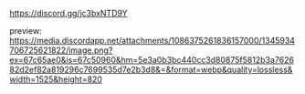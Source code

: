 https://discord.gg/jc3bxNTD9Y

preview: https://media.discordapp.net/attachments/1086375261836157000/1345934706725621822/image.png?ex=67c65ae0&is=67c50960&hm=5e3a0b3bc440cc3d80875f5812b3a762682d2ef82a819296c7699535d7e2b3d8&=&format=webp&quality=lossless&width=1525&height=820
